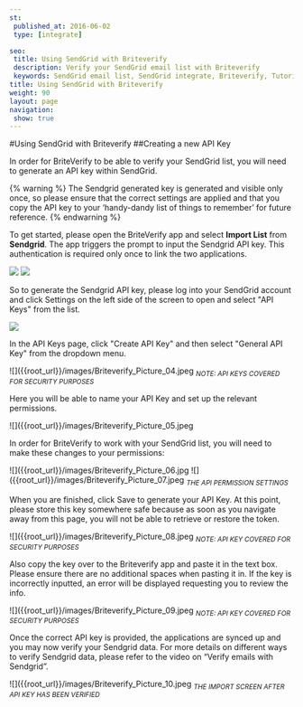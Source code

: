 ```yaml
---
st:
 published_at: 2016-06-02
 type: [integrate]

seo:
 title: Using SendGrid with Briteverify
 description: Verify your SendGrid email list with Briteverify
 keywords: SendGrid email list, SendGrid integrate, Briteverify, Tutorial
title: Using SendGrid with Briteverify
weight: 90
layout: page
navigation:
 show: true
---
```

#Using SendGrid with Briteverify
##Creating a new API Key

In order for BriteVerify to be able to verify your SendGrid list, you will need to generate an API key within SendGrid. 

{% warning %}
The Sendgrid generated key is generated and visible only once, so please ensure that the correct settings are applied and that you copy the API key to your ‘handy-dandy list of things to remember’ for future reference.
{% endwarning %}

To get started, please open the BriteVerify app and select **Import List** from **Sendgrid**. The app triggers the prompt to input the Sendgrid API key. This authentication is required only once to link the two applications. 

![]({{root_url}}/images/Briteverify_Picture_01.jpeg) ![]({{root_url}}/images/Briteverify_Picture_02.jpeg)

So to generate the Sendgrid API key, please log into your SendGrid account and click Settings on the left side of the screen to open and select "API Keys" from the list.

![]({{root_url}}/images/Briteverify_Picture_03.jpeg)

In the API Keys page, click "Create API Key" and then select "General API Key" from the dropdown menu. 

![]({{root_url}}/images/Briteverify_Picture_04.jpeg
<sub>*NOTE: API KEYS COVERED FOR SECURITY PURPOSES*</sub>

Here you will be able to name your API Key and set up the relevant permissions.

![]({{root_url}}/images/Briteverify_Picture_05.jpeg

In order for BriteVerify to work with your SendGrid list, you will need to make these changes to your permissions:

![]({{root_url}}/images/Briteverify_Picture_06.jpg
![]({{root_url}}/images/Briteverify_Picture_07.jpeg
<sub>*THE API PERMISSION SETTINGS*</sub>

When you are finished, click Save to generate your API Key. At this point, please store this key somewhere safe because as soon as you navigate away from this page, you will not be able to retrieve or restore the token.

![]({{root_url}}/images/Briteverify_Picture_08.jpeg
<sub>*NOTE: API KEY COVERED FOR SECURITY PURPOSES*</sub>

Also copy the key over to the Briteverify app and paste it in the text box. Please ensure there are no additional spaces when pasting it in. If the key is incorrectly inputted, an error will be displayed requesting you to review the info.

![]({{root_url}}/images/Briteverify_Picture_09.jpeg
<sub>*NOTE: API KEY COVERED FOR SECURITY PURPOSES*</sub>

Once the correct API key is provided, the applications are synced up and you may now verify your Sendgrid data. For more details on different ways to verify Sendgrid data, please refer to the video on “Verify emails with Sendgrid”.

![]({{root_url}}/images/Briteverify_Picture_10.jpeg
<sub>*THE IMPORT SCREEN AFTER API KEY HAS BEEN VERIFIED*</sub>
